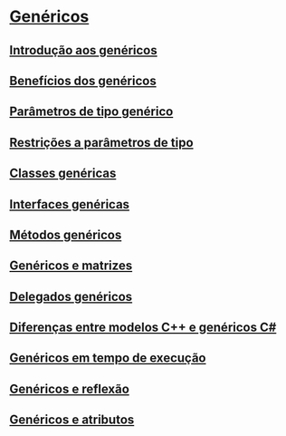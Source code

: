 # [Genéricos](index.md)
## [Introdução aos genéricos](introduction-to-generics.md)
## [Benefícios dos genéricos](benefits-of-generics.md)
## [Parâmetros de tipo genérico](generic-type-parameters.md)
## [Restrições a parâmetros de tipo](constraints-on-type-parameters.md)
## [Classes genéricas](generic-classes.md)
## [Interfaces genéricas](generic-interfaces.md)
## [Métodos genéricos](generic-methods.md)
## [Genéricos e matrizes](generics-and-arrays.md)
## [Delegados genéricos](generic-delegates.md)
## [Diferenças entre modelos C++ e genéricos C#](differences-between-cpp-templates-and-csharp-generics.md)
## [Genéricos em tempo de execução](generics-in-the-run-time.md)
## [Genéricos e reflexão](generics-and-reflection.md)
## [Genéricos e atributos](generics-and-attributes.md)
